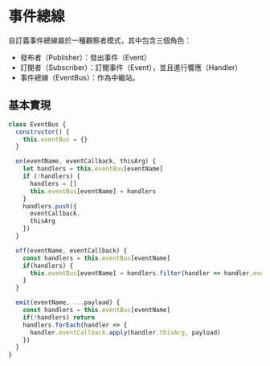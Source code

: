 # 事件總線

自訂義事件總線屬於一種觀察者模式，其中包含三個角色：

- 發布者（Publisher）：發出事件（Event）
- 訂閱者（Subscriber）：訂閱事件（Event），並且進行響應（Handler）
- 事件總線（EventBus）：作為中繼站。



## 基本實現

```js
class EventBus {
  constructor() {
    this.eventBus = {}
  }

  on(eventName, eventCallback, thisArg) {
    let handlers = this.eventBus[eventName]
    if (!handlers) {
      handlers = []
      this.eventBus[eventName] = handlers
    }
    handlers.push({
      eventCallback,
      thisArg
    })
  }

  off(eventName, eventCallback) {
    const handlers = this.eventBus[eventName]
    if(handlers) {
      this.eventBus[eventName] = handlers.filter(handler => handler.eventCallback !== eventCallback)
    }
  }

  emit(eventName, ...payload) {
    const handlers = this.eventBus[eventName]
    if(!handlers) return
    handlers.forEach(handler => {
      handler.eventCallback.apply(handler.thisArg, payload)
    })
  }
}
```

